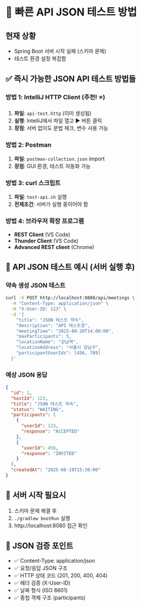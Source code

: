 # 🚀 빠른 API JSON 테스트 방법

## 현재 상황
- Spring Boot 서버 시작 실패 (스키마 문제)
- 테스트 환경 설정 복잡함

## ✅ 즉시 가능한 JSON API 테스트 방법들

### 방법 1: IntelliJ HTTP Client (추천! ⭐)
1. **파일**: `api-test.http` (이미 생성됨)
2. **실행**: IntelliJ에서 파일 열고 ▶️ 버튼 클릭
3. **장점**: 서버 없이도 문법 체크, 변수 사용 가능

### 방법 2: Postman 
1. **파일**: `postman-collection.json` import
2. **장점**: GUI 환경, 테스트 자동화 가능

### 방법 3: curl 스크립트
1. **파일**: `test-api.sh` 실행
2. **전제조건**: 서버가 실행 중이어야 함

### 방법 4: 브라우저 확장 프로그램
- **REST Client** (VS Code)
- **Thunder Client** (VS Code)
- **Advanced REST client** (Chrome)

## 🎯 API JSON 테스트 예시 (서버 실행 후)

### 약속 생성 JSON 테스트
```bash
curl -X POST http://localhost:8080/api/meetings \
  -H "Content-Type: application/json" \
  -H "X-User-ID: 123" \
  -d '{
    "title": "JSON 테스트 약속",
    "description": "API 테스트용",
    "meetingTime": "2025-08-20T14:00:00",
    "maxParticipants": 5,
    "locationName": "강남역",
    "locationAddress": "서울시 강남구",
    "participantUserIds": [456, 789]
  }'
```

### 예상 JSON 응답
```json
{
  "id": 1,
  "hostId": 123,
  "title": "JSON 테스트 약속",
  "status": "WAITING",
  "participants": [
    {
      "userId": 123,
      "response": "ACCEPTED"
    },
    {
      "userId": 456, 
      "response": "INVITED"
    }
  ],
  "createdAt": "2025-08-19T15:30:00"
}
```

## 🚨 서버 시작 필요시
1. 스키마 문제 해결 후
2. `./gradlew bootRun` 실행
3. http://localhost:8080 접근 확인

## 📝 JSON 검증 포인트
- ✅ Content-Type: application/json
- ✅ 요청/응답 JSON 구조
- ✅ HTTP 상태 코드 (201, 200, 400, 404)
- ✅ 헤더 검증 (X-User-ID)
- ✅ 날짜 형식 (ISO 8601)
- ✅ 중첩 객체 구조 (participants)









